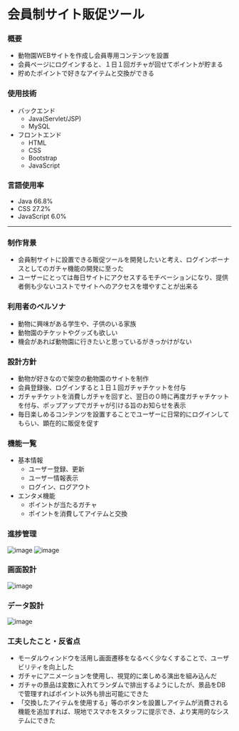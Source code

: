 # 会員制サイト販促ツール

### 概要
- 動物園WEBサイトを作成し会員専用コンテンツを設置
- 会員ページにログインすると、１日１回ガチャが回せてポイントが貯まる
- 貯めたポイントで好きなアイテムと交換ができる

### 使用技術
- バックエンド
    - Java(Servlet/JSP)
    - MySQL
- フロントエンド
    - HTML
    - CSS
    - Bootstrap
    - JavaScript

### 言語使用率
- Java 66.8%
- CSS 27.2%
- JavaScript 6.0%


 ***


### 制作背景
- 会員制サイトに設置できる販促ツールを開発したいと考え、ログインボーナスとしてのガチャ機能の開発に至った
- ユーザーにとっては毎日サイトにアクセスするモチベーションになり、提供者側も少ないコストでサイトへのアクセスを増やすことが出来る

### 利用者のペルソナ
- 動物に興味がある学生や、子供のいる家族
- 動物園のチケットやグッズも欲しい
- 機会があれば動物園に行きたいと思っているがきっかけがない

### 設計方針
- 動物が好きなので架空の動物園のサイトを制作
- 会員登録後、ログインすると１日１回ガチャチケットを付与
- ガチャチケットを消費しガチャを回すと、翌日の０時に再度ガチャチケットを付与、ポップアップでガチャが引ける旨のお知らせを表示
- 毎日楽しめるコンテンツを設置することでユーザーに日常的にログインしてもらい、顕在的に販促を促す

### 機能一覧
- 基本情報
    - ユーザー登録、更新
    - ユーザー情報表示
    - ログイン、ログアウト
- エンタメ機能
    - ポイントが当たるガチャ
    - ポイントを消費してアイテムと交換

### 進捗管理
![image](https://github.com/hisano2309/OkuboZoo/assets/150416585/1c4c92b4-eec5-4dad-8b03-18464a813811)
![image](https://github.com/hisano2309/OkuboZoo/assets/150416585/ba9a4c3a-02c9-43ee-8bfa-4b197bf09294)

### 画面設計
![image](https://github.com/hisano2309/OkuboZoo/assets/150416585/fd096715-df7c-4e75-baa1-703de4fe46b3)

### データ設計
![image](https://github.com/hisano2309/OkuboZoo/assets/150416585/9446c001-3a7c-4102-8557-720a83eabbfe)

### 工夫したこと・反省点
- モーダルウィンドウを活用し画面遷移をなるべく少なくすることで、ユーザビリティを向上した
- ガチャにアニメーションを使用し、視覚的に楽しめる演出を組み込んだ
- ガチャの景品は変数に入れてランダムで排出するようにしたが、景品をDBで管理すればポイント以外も排出可能にできた
- 「交換したアイテムを使用する」等のボタンを設置しアイテムが消費される機能を追加すれば、現地でスマホをスタッフに提示でき、より実用的なシステムにできた
